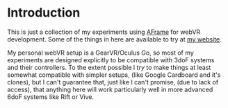 # Introduction

This is just a collection of my experiments using [AFrame](https://aframe.io/)
for webVR development. Some of the things in here are available to try at [my
website](https://webvr.decodingsteve.com/).

My personal webVR setup is a GearVR/Oculus Go, so most of my experiments are
designed explicitly to be compatible with 3doF systems and their controllers.
To the extent possible I _try_ to make things at least somewhat compatible with
simpler setups, (like Google Cardboard and it's clones), but I can't guarantee
that, just like I can't promise, (due to lack of access), that anything here
will work particularly well in more advanced 6doF systems like Rift or Vive.

